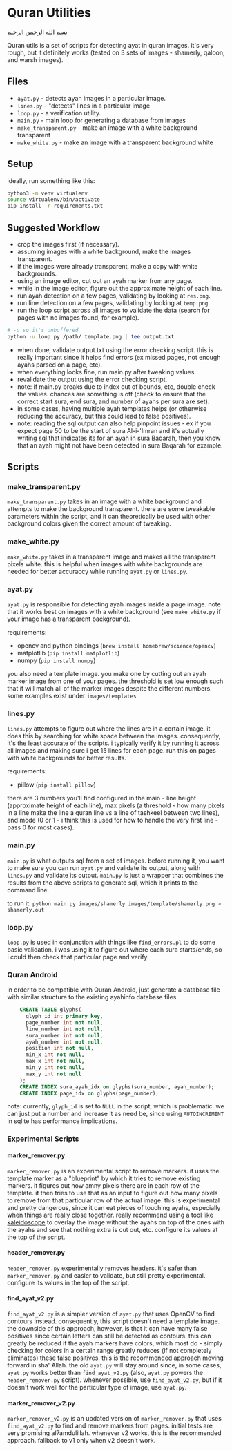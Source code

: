# Quran Utilities

بسم الله الرحمن الرحيم

Quran utils is a set of scripts for detecting ayat in quran images. it's very rough, but it definitely works (tested on 3 sets of images - shamerly, qaloon, and warsh images).

## Files

* `ayat.py` - detects ayah images in a particular image.
* `lines.py` - "detects" lines in a particular image
* `loop.py` - a verification utility.
* `main.py` - main loop for generating a database from images
* `make_transparent.py` - make an image with a white background transparent
* `make_white.py` - make an image with a transparent background white

## Setup

ideally, run something like this:

```sh
python3 -m venv virtualenv
source virtualenv/bin/activate
pip install -r requirements.txt
```

## Suggested Workflow

- crop the images first (if necessary).
- assuming images with a white background, make the images transparent.
- if the images were already transparent, make a copy with white backgrounds.
- using an image editor, cut out an ayah marker from any page.
- while in the image editor, figure out the approximate height of each line.
- run ayah detection on a few pages, validating by looking at `res.png`.
- run line detection on a few pages, validating by looking at `temp.png`.
- run the loop script across all images to validate the data (search for pages
  with no images found, for example).

```sh
# -u so it's unbuffered
python -u loop.py /path/ template.png | tee output.txt
```

- when done, validate output.txt using the error checking script. this is
  really important since it helps find errors (ex missed pages, not enough
  ayahs parsed on a page, etc).
- when everything looks fine, run main.py after tweaking values.
- revalidate the output using the error checking script.
- note: if main.py breaks due to index out of bounds, etc, double check the
  values. chances are something is off (check to ensure that the correct start
  sura, end sura, and number of ayahs per sura are set).
- in some cases, having multiple ayah templates helps (or otherwise reducing
  the accuracy, but this could lead to false positives).
- note: reading the sql output can also help pinpoint issues - ex if you
  expect page 50 to be the start of sura Al-i-'Imran and it's actually writing
  sql that indicates its for an ayah in sura Baqarah, then you know that an
  ayah might not have been detected in sura Baqarah for example.


## Scripts

### make_transparent.py

`make_transparent.py` takes in an image with a white background and attempts
to make the background transparent. there are some tweakable parameters within
the script, and it can theoretically be used with other background colors
given the correct amount of tweaking.


### make_white.py

`make_white.py` takes in a transparent image and makes all the transparent
pixels white. this is helpful when images with white backgrounds are needed
for better accuraccy while running `ayat.py` or `lines.py`.


### ayat.py

`ayat.py` is responsible for detecting ayah images inside a page image. note that it works best on images with a white background (see `make_white.py` if your image has a transparent background).

requirements:

* opencv and python bindings (`brew install homebrew/science/opencv`)
* matplotlib (`pip install matplotlib`)
* numpy (`pip install numpy`)

you also need a template image. you make one by cutting out an ayah marker image from one of your pages. the threshold is set low enough such that it will match all of the marker images despite the different numbers. some examples exist under `images/templates`.

### lines.py

`lines.py` attempts to figure out where the lines are in a certain image. it does this by searching for white space between the images. consequently, it's the least accurate of the scripts. i typically verify it by running it across all images and making sure i get 15 lines for each page. run this on pages with white backgrounds for better results.

requirements:

* pillow (`pip install pillow`)

there are 3 numbers you'll find configured in the main - line height (approximate height of each line), max pixels (a threshold - how many pixels in a line make the line a quran line vs a line of tashkeel between two lines), and mode (0 or 1 - i think this is used for how to handle the very first line - pass 0 for most cases).

### main.py

`main.py` is what outputs sql from a set of images. before running it, you want to make sure you can run `ayat.py` and validate its output, along with `lines.py` and validate its output. `main.py` is just a wrapper that combines the results from the above scripts to generate sql, which it prints to the command line.

to run it:
`python main.py images/shamerly images/template/shamerly.png > shamerly.out`

### loop.py

`loop.py` is used in conjunction with things like `find_errors.pl` to do some basic validation. i was using it to figure out where each sura starts/ends, so i could then
check that particular page and verify.

### Quran Android

in order to be compatible with Quran Android, just generate a database file with similar structure to the existing ayahinfo database files.

```sql
    CREATE TABLE glyphs(
      glyph_id int primary key,
      page_number int not null,
      line_number int not null,
      sura_number int not null,
      ayah_number int not null,
      position int not null,
      min_x int not null,
      max_x int not null,
      min_y int not null,
      max_y int not null
    );
    CREATE INDEX sura_ayah_idx on glyphs(sura_number, ayah_number);
    CREATE INDEX page_idx on glyphs(page_number);
```

note: currently, `glyph_id` is set to `NULL` in the script, which is problematic. we can just put a number and increase it as need be, since using `AUTOINCREMENT` in sqlite has performance implications.


### Experimental Scripts

#### marker_remover.py

`marker_remover.py` is an experimental script to remove markers. it uses the template marker as a "blueprint" by which it tries to remove existing markers. it figures out how amny pixels there are in each row of the template. it then tries to use that as an input to figure out how many pixels to remove from that particular row of the actual image. this is experimental and pretty dangerous, since it can eat pieces of touching ayahs, especially when things are really close together. really recommend using a tool like [kaleidoscope](https://www.kaleidoscopeapp.com) to overlay the image without the ayahs on top of the ones with the ayahs and see that nothing extra is cut out, etc. configure its values at the top of the script.


#### header_remover.py

`header_remover.py` experimentally removes headers. it's safer than `marker_remover.py` and easier to validate, but still pretty experimental. configure its values in the top of the script.


#### find_ayat_v2.py

`find_ayat_v2.py` is a simpler version of `ayat.py` that uses OpenCV to find contours instead. consequently, this script doesn't need a template image. the downside of this approach, however, is that it can have many false positives since certain letters can still be detected as contours. this can greatly be reduced if the ayah markers have colors, which most do - simply checking for colors in a certain range greatly reduces (if not completely eliminates) these false positives. this is the recommended approach moving forward in sha' Allah. the old `ayat.py` will stay around since, in some cases, `ayat.py` works better than `find_ayat_v2.py` (also, `ayat.py` powers the `header_remover.py` script). whenever possible, use `find_ayat_v2.py`, but if it doesn't work well for the particular type of image, use `ayat.py`.


#### marker_remover_v2.py

`marker_remover_v2.py` is an updated version of `marker_remover.py` that uses `find_ayat_v2.py` to find and remove markers from pages. initial tests are very promising al7amdulillah. whenever v2 works, this is the recommended approach. fallback to v1 only when v2 doesn't work.
